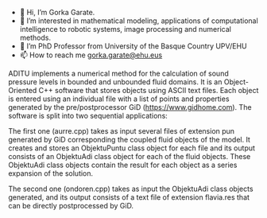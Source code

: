 - 👋 Hi, I’m Gorka Garate.
- 👀 I’m interested in mathematical modeling, applications of computational intelligence to robotic systems, image processing and numerical methods.
- 🌱 I’m PhD Professor from University of the Basque Country UPV/EHU
- 📫 How to reach me gorka.garate@ehu.eus

 ADITU implements a numerical method for the calculation of sound pressure levels in bounded and unbounded fluid domains. It is an Object-Oriented C++ software that stores objects using ASCII text files. Each object is entered using an individual file with a list of points and properties generated by the pre/postprocessor GiD (https://www.gidhome.com). The software is split into two sequential applications: 
 
The first one (aurre.cpp) takes as input several files of extension pun generated by GiD corresponding the coupled fluid objects of the model. It creates and stores an ObjektuPuntu class object for each file and its output consists of an ObjektuAdi class object for each of the fluid objects. These ObjektuAdi class objects contain the result for each object as a series expansion of the solution. 

The second one (ondoren.cpp) takes as input the ObjektuAdi class objects generated, and its output consists of a text file of extension flavia.res that can be directly postprocessed by GiD. 
